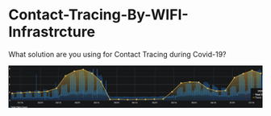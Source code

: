 # Contact-Tracing-By-WIFI-Infrastrcture
What solution are you using for Contact Tracing during Covid-19?

<img src="https://raw.githubusercontent.com/Ivanjin-king/Contact-Tracing-By-WIFI-Infrastrcture/master/pic/Screen%20Shot%202020-09-04%20at%208.39.13%20PM.png">
